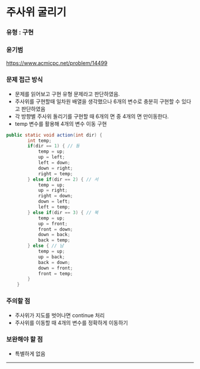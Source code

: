 # 주사위 굴리기
### 유형 : 구현
### 윤기범
https://www.acmicpc.net/problem/14499

### 문제 접근 방식
  - 문제를 읽어보고 구현 유형 문제라고 판단하였음.
  - 주사위를 구현할때 일차원 배열을 생각했으나 6개의 변수로 충분히 구현할 수 있다고 판단하였음
  - 각 방향별 주사위 돌리기를 구현할 때 6개의 면 중 4개의 면 만이동한다. 
  - temp 변수를 활용해 4개의 변수 이동 구현
``` Java
public static void action(int dir) {
        int temp;
        if(dir == 1) { // 동
            temp = up;
            up = left;
            left = down;
            down = right;
            right = temp;
        } else if(dir == 2) { // 서
            temp = up;
            up = right;
            right = down;
            down = left;
            left = temp;
        } else if(dir == 3) { // 북
            temp = up;
            up = front;
            front = down;
            down = back;
            back = temp;
        } else { // 남
            temp = up;
            up = back;
            back = down;
            down = front;
            front = temp;
        }
    }
```

### 주의할 점
  - 주사위가 지도를 벗어나면 continue 처리
  - 주사위를 이동할 때 4개의 변수를 정확하게 이동하기

### 보완해야 할 점
  - 특별하게 없음

<hr>
